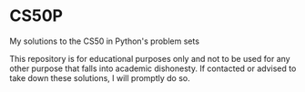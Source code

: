 # CS50P
My solutions to the CS50 in Python's problem sets


This repository is for educational purposes only and not to be used for any other purpose that falls into academic dishonesty.
If contacted or advised to take down these solutions, I will promptly do so.
